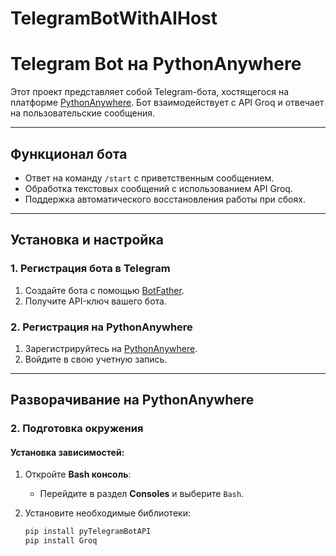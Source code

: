 # TelegramBotWithAIHost
# Telegram Bot на PythonAnywhere

Этот проект представляет собой Telegram-бота, хостящегося на платформе [PythonAnywhere](https://www.pythonanywhere.com/). Бот взаимодействует с API Groq и отвечает на пользовательские сообщения.

---

## Функционал бота

- Ответ на команду `/start` с приветственным сообщением.
- Обработка текстовых сообщений с использованием API Groq.
- Поддержка автоматического восстановления работы при сбоях.

---

## Установка и настройка

### 1. Регистрация бота в Telegram
1. Создайте бота с помощью [BotFather](https://t.me/BotFather).
2. Получите API-ключ вашего бота.

### 2. Регистрация на PythonAnywhere
1. Зарегистрируйтесь на [PythonAnywhere](https://www.pythonanywhere.com/).
2. Войдите в свою учетную запись.

---

## Разворачивание на PythonAnywhere
### 2. **Подготовка окружения**

#### Установка зависимостей:
1. Откройте **Bash консоль**:
   - Перейдите в раздел **Consoles** и выберите `Bash`.

2. Установите необходимые библиотеки:
   ```bash
   pip install pyTelegramBotAPI
   pip install Groq
